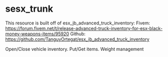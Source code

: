 # sesx_trunk

This resource is built off of esx_jb_advanced_truck_inventory:
Fivem: https://forum.fivem.net/t/release-advanced-truck-inventory-for-esx-black-money-weapons-items/95920
Github: https://github.com/TanguyOrtegat/esx_jb_advanced_truck_inventory


Open/Close vehicle inventory.
Put/Get items.
Weight management
